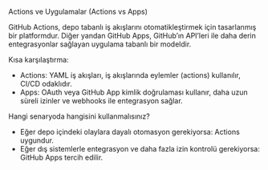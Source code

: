 Actions ve Uygulamalar (Actions vs Apps)

GitHub Actions, depo tabanlı iş akışlarını otomatikleştirmek için tasarlanmış bir platformdur. Diğer yandan GitHub Apps, GitHub’ın API’leri ile daha derin entegrasyonlar sağlayan uygulama tabanlı bir modeldir.

Kısa karşılaştırma:

- Actions: YAML iş akışları, iş akışlarında eylemler (actions) kullanılır, CI/CD odaklıdır.
- Apps: OAuth veya GitHub App kimlik doğrulaması kullanır, daha uzun süreli izinler ve webhooks ile entegrasyon sağlar.

Hangi senaryoda hangisini kullanmalısınız?

- Eğer depo içindeki olaylara dayalı otomasyon gerekiyorsa: Actions uygundur.
- Eğer dış sistemlerle entegrasyon ve daha fazla izin kontrolü gerekiyorsa: GitHub Apps tercih edilir.
